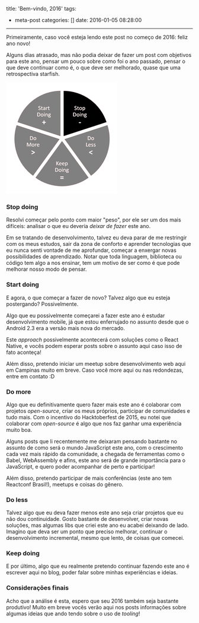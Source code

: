title: 'Bem-vindo, 2016'
tags:
  - meta-post
categories: []
date: 2016-01-05 08:28:00
---
Primeiramente, caso você esteja lendo este post no começo de 2016: feliz ano novo!

Alguns dias atrasado, mas não podia deixar de fazer um post com objetivos para este ano, pensar um pouco sobre como foi o ano passado, pensar o que deve continuar como é, o que deve ser melhorado, quase que uma retrospectiva starfish.

<img src="/img/posts/starfish.png"/>

<!-- more -->

### Stop doing

Resolvi começar pelo ponto com maior "peso", por ele ser um dos mais difíceis: analisar o que eu deveria _deixar de fazer_ este ano.

Em se tratando de desenvolvimento, talvez eu deva parar de me restringir com os meus estudos, sair da zona de conforto e aprender tecnologias que eu nunca senti vontade de me aprofundar, começar a enxergar novas possibilidades de aprendizado. Notar que toda linguagem, biblioteca ou código tem algo a nos ensinar, tem um motivo de ser como é que pode melhorar nosso modo de pensar.

### Start doing

E agora, o que começar a fazer de novo? Talvez algo que eu esteja postergando? Possivelmente.

Algo que eu possivelmente começarei a fazer este ano é estudar desenvolvimento mobile, já que estou enferrujado no assunto desde que o Android 2.3 era a versão mais nova do mercado.

Este _approach_ possivelmente acontecerá com soluções como o React Native, e vocês podem esperar posts sobre o assunto aqui caso isso de fato aconteça!

Além disso, pretendo iniciar um meetup sobre desenvolvimento web aqui em Campinas muito em breve. Caso você more aqui ou nas redondezas, entre em contato :D

### Do more

Algo que eu definitivamente quero fazer mais este ano é colaborar com projetos _open-source_, criar os meus próprios, participar de comunidades e tudo mais. Com o incentivo do Hacktoberfest de 2015, eu notei que colaborar com _open-source_ é algo que nos faz ganhar uma experiência muito boa.

Alguns posts que li recentemente me deixaram pensando bastante no assunto de como será o mundo JavaScript este ano, com o crescimento cada vez mais rápido da comunidade, a chegada de ferramentas como o Babel, WebAssembly e afins, este ano será de grande importância para o JavaScript, e quero poder acompanhar de perto e participar!

Além disso, pretendo participar de mais conferências (este ano tem Reactconf Brasil!), meetups e coisas do gênero.

### Do less

Talvez algo que eu deva fazer menos este ano seja criar projetos que eu não dou continuidade. Gosto bastante de desenvolver, criar novas soluções, mas algumas libs que criei este ano eu acabei deixando de lado. Imagino que deva ser um ponto que preciso melhorar, continuar o desenvolvimento incremental, mesmo que lento, de coisas que comecei.

### Keep doing

E por último, algo que eu realmente pretendo continuar fazendo este ano é escrever aqui no blog, poder falar sobre minhas experiências e ideias.

### Considerações finais

Acho que a análise é esta, espero que seu 2016 também seja bastante produtivo! Muito em breve vocês verão aqui nos posts informações sobre algumas ideias que ando tendo sobre o uso de _tooling_!